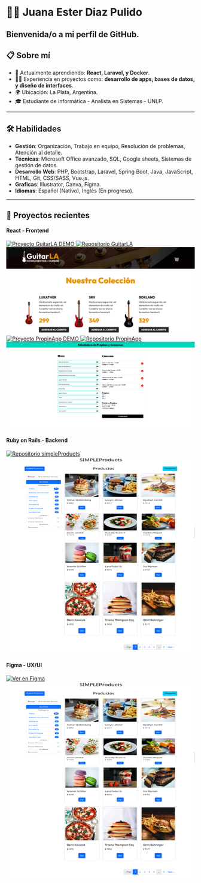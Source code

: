 # 🧑‍💻 Juana Ester Diaz Pulido


Bienvenida/o a mi perfil de GitHub. 
---

## 📋 Sobre mí

- 🌱 Actualmente aprendiendo: **React, Laravel, y Docker**.  
- 👩‍🏭 Experiencia en proyectos como: **desarrollo de apps, bases de datos, y diseño de interfaces**.  
- 🌍 Ubicación: La Plata, Argentina.  
- 🎓 Estudiante de informática - Analista en Sistemas - UNLP.  

---

## 🛠️ Habilidades

- **Gestión**: Organización, Trabajo en equipo, Resolución de problemas, Atención al detalle.
- **Técnicas**: Microsoft Office avanzado, SQL, Google sheets, Sistemas de gestión de datos.
- **Desarrollo Web**: PHP, Bootstrap, Laravel, Spring Boot, Java, JavaScript, HTML, Git, CSS/SASS, Vue.js.
- **Graficas**: Illustrator, Canva, Figma.
- **Idiomas**: Español (Nativo), Inglés (En progreso). 

---
## 🚀 Proyectos recientes

#### React - Frontend
<div>
  <a href="http://shopguitar-la.netlify.app/">
    <img src="https://img.shields.io/badge/Proyecto_GuitarLA-DEMO-blue?style=for-the-badge&logo=netlify" alt="Proyecto GuitarLA DEMO">
  </a>
   <a href="https://github.com/estidy/GuitarLA-typescript">
    <img src="https://img.shields.io/badge/Repositorio-GitHub-green?style=for-the-badge&logo=github" alt="Repositorio GuitarLA">
  </a>
   <img src="https://github.com/estidy/Guitar-LA---React/blob/main/GuitarLA.png" alt="GuitarLA">
</div>

<div>
  <a href="propinapp.netlify.app">
    <img src="https://img.shields.io/badge/Proyecto_PropinApp-DEMO-blue?style=for-the-badge&logo=netlify" alt="Proyecto PropinApp DEMO">
  </a>
  <a href="https://github.com/estidy/calculadora-propinas">
    <img src="https://img.shields.io/badge/Repositorio-GitHub-green?style=for-the-badge&logo=github" alt="Repositorio PropinApp">
  </a>
   <img src="https://github.com/estidy/calculadora-propinas/blob/main/PropinApp.png" alt="PropinApp">
</div>

#### Ruby on Rails - Backend
<div>
  <a href="https://github.com/estidy/calculadora-propinas](https://github.com/estidy/ruby_rails">
    <img src="https://img.shields.io/badge/Repositorio-GitHub-green?style=for-the-badge&logo=github" alt="Repositorio simpleProducts">
  </a>
   <img src="https://github.com/estidy/ruby_rails/blob/main/SimpleP.png" alt="simpleProducts">
</div>

#### Figma - UX/UI
<div>
  <a href="https://www.figma.com/design/XPGTVuhGnwV3d9sdva5ZXc/Cerveza-Go-App?node-id=0-1&t=Yaxiil91skPeqi2u-1">
    <img src="https://img.shields.io/badge/Ver_en_Figma-F24E1E?style=for-the-badge&logo=figma&logoColor=white" alt="Ver en Figma">
  </a>
   <img src="https://github.com/estidy/ruby_rails/blob/main/SimpleP.png" alt="simpleProducts">
</div>

<!--
**estidy/Estidy** is a ✨ _special_ ✨ repository because its `README.md` (this file) appears on your GitHub profile.

Here are some ideas to get you started:

- 🔭 I’m currently working on ...
- 🌱 I’m currently learning ...
- 👯 I’m looking to collaborate on ...
- 🤔 I’m looking for help with ...
- 💬 Ask me about ...
- 📫 How to reach me: ...
- 😄 Pronouns: ...
- ⚡ Fun fact: ...
-->

